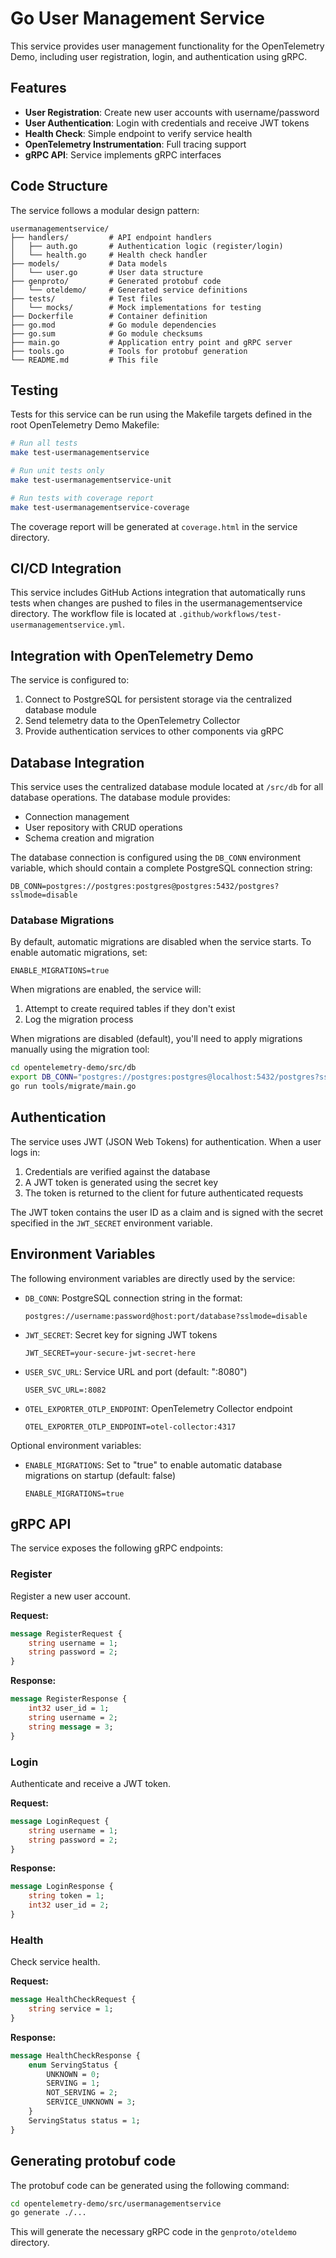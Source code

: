 # Go User Management Service

This service provides user management functionality for the OpenTelemetry Demo, including user registration, login, and authentication using gRPC.

## Features

- **User Registration**: Create new user accounts with username/password
- **User Authentication**: Login with credentials and receive JWT tokens
- **Health Check**: Simple endpoint to verify service health
- **OpenTelemetry Instrumentation**: Full tracing support
- **gRPC API**: Service implements gRPC interfaces

## Code Structure

The service follows a modular design pattern:

```
usermanagementservice/
├── handlers/         # API endpoint handlers
│   ├── auth.go       # Authentication logic (register/login)
│   └── health.go     # Health check handler
├── models/           # Data models
│   └── user.go       # User data structure
├── genproto/         # Generated protobuf code
│   └── oteldemo/     # Generated service definitions
├── tests/            # Test files
│   └── mocks/        # Mock implementations for testing
├── Dockerfile        # Container definition
├── go.mod            # Go module dependencies
├── go.sum            # Go module checksums
├── main.go           # Application entry point and gRPC server
├── tools.go          # Tools for protobuf generation
└── README.md         # This file
```

## Testing

Tests for this service can be run using the Makefile targets defined in the root OpenTelemetry Demo Makefile:

```bash
# Run all tests
make test-usermanagementservice

# Run unit tests only
make test-usermanagementservice-unit

# Run tests with coverage report
make test-usermanagementservice-coverage
```

The coverage report will be generated at `coverage.html` in the service directory.

## CI/CD Integration

This service includes GitHub Actions integration that automatically runs tests when changes are pushed to files in the usermanagementservice directory. The workflow file is located at `.github/workflows/test-usermanagementservice.yml`.

## Integration with OpenTelemetry Demo

The service is configured to:

1. Connect to PostgreSQL for persistent storage via the centralized database module
2. Send telemetry data to the OpenTelemetry Collector
3. Provide authentication services to other components via gRPC

## Database Integration

This service uses the centralized database module located at `/src/db` for all database operations. The database module provides:

- Connection management
- User repository with CRUD operations
- Schema creation and migration

The database connection is configured using the `DB_CONN` environment variable, which should contain a complete PostgreSQL connection string:

```
DB_CONN=postgres://postgres:postgres@postgres:5432/postgres?sslmode=disable
```

### Database Migrations

By default, automatic migrations are disabled when the service starts. To enable automatic migrations, set:

```
ENABLE_MIGRATIONS=true
```

When migrations are enabled, the service will:
1. Attempt to create required tables if they don't exist
2. Log the migration process

When migrations are disabled (default), you'll need to apply migrations manually using the migration tool:

```bash
cd opentelemetry-demo/src/db
export DB_CONN="postgres://postgres:postgres@localhost:5432/postgres?sslmode=disable"
go run tools/migrate/main.go
```

## Authentication

The service uses JWT (JSON Web Tokens) for authentication. When a user logs in:

1. Credentials are verified against the database
2. A JWT token is generated using the secret key
3. The token is returned to the client for future authenticated requests

The JWT token contains the user ID as a claim and is signed with the secret specified in the `JWT_SECRET` environment variable.

## Environment Variables

The following environment variables are directly used by the service:

- `DB_CONN`: PostgreSQL connection string in the format:
  ```
  postgres://username:password@host:port/database?sslmode=disable
  ```

- `JWT_SECRET`: Secret key for signing JWT tokens
  ```
  JWT_SECRET=your-secure-jwt-secret-here
  ```

- `USER_SVC_URL`: Service URL and port (default: ":8080")
  ```
  USER_SVC_URL=:8082
  ```

- `OTEL_EXPORTER_OTLP_ENDPOINT`: OpenTelemetry Collector endpoint
  ```
  OTEL_EXPORTER_OTLP_ENDPOINT=otel-collector:4317
  ```

Optional environment variables:

- `ENABLE_MIGRATIONS`: Set to "true" to enable automatic database migrations on startup (default: false)
  ```
  ENABLE_MIGRATIONS=true
  ```

## gRPC API

The service exposes the following gRPC endpoints:

### Register

Register a new user account.

**Request:**
```protobuf
message RegisterRequest {
    string username = 1;
    string password = 2;
}
```

**Response:**
```protobuf
message RegisterResponse {
    int32 user_id = 1;
    string username = 2;
    string message = 3;
}
```

### Login

Authenticate and receive a JWT token.

**Request:**
```protobuf
message LoginRequest {
    string username = 1;
    string password = 2;
}
```

**Response:**
```protobuf
message LoginResponse {
    string token = 1;
    int32 user_id = 2;
}
```

### Health

Check service health.

**Request:**
```protobuf
message HealthCheckRequest {
    string service = 1;
}
```

**Response:**
```protobuf
message HealthCheckResponse {
    enum ServingStatus {
        UNKNOWN = 0;
        SERVING = 1;
        NOT_SERVING = 2;
        SERVICE_UNKNOWN = 3;
    }
    ServingStatus status = 1;
}
```

## Generating protobuf code

The protobuf code can be generated using the following command:

```bash
cd opentelemetry-demo/src/usermanagementservice
go generate ./...
```

This will generate the necessary gRPC code in the `genproto/oteldemo` directory.
